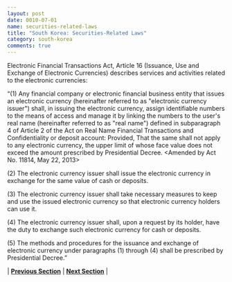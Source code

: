 ```yaml
---
layout: post
date: 0010-07-01
name: securities-related-laws
title: "South Korea: Securities-Related Laws"
category: south-korea
comments: true
---
```


Electronic Financial Transactions Act, Article 16  (Issuance, Use and Exchange of Electronic Currencies) describes services and activities related to the electronic currencies:

“(1) Any financial company or electronic financial business entity that issues an electronic currency (hereinafter referred to as "electronic currency issuer") shall, in issuing the electronic currency, assign identifiable numbers to the means of access and manage it by linking the numbers to the user's real name (hereinafter referred to as "real name") defined in subparagraph 4 of Article 2 of the Act on Real Name Financial Transactions and Confidentiality or deposit account: Provided, That the same shall not apply to any electronic currency, the upper limit of whose face value does not exceed the amount prescribed by Presidential Decree.  <Amended by Act No. 11814, May 22, 2013>

(2) The electronic currency issuer shall issue the electronic currency in exchange for the same value of cash or deposits.

(3) The electronic currency issuer shall take necessary measures to keep and use the issued electronic currency so that electronic currency holders can use it.

(4) The electronic currency issuer shall, upon a request by its holder, have the duty to exchange such electronic currency for cash or deposits.

(5) The methods and procedures for the issuance and exchange of electronic currency under paragraphs (1) through (4) shall be prescribed by Presidential Decree.”


| **[Previous Section](https://neo-project.github.io/global-blockchain-compliance-hub//south-korea/south-korea-laws-token-sales.html)** | **[Next Section](https://neo-project.github.io/global-blockchain-compliance-hub//south-korea/south-korea-privacy-and-data-protection.html)** |
